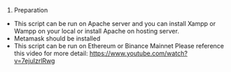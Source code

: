 1. Preparation
- This script can be run on Apache server and you can install Xampp or Wampp on your local or install Apache on hosting server.
- Metamask should be installed
- This script can be run on Ethereum or Binance Mainnet
  Please reference this video for more detail: https://www.youtube.com/watch?v=7ejuIzrlRwg
